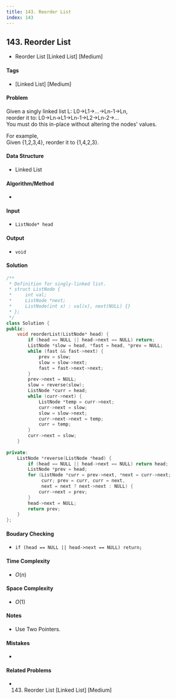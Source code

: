 ```yaml
---
title: 143. Reorder List
index: 143
---
```


## 143. Reorder List
- Reorder List [Linked List] [Medium]

#### Tags
- [Linked List] [Medium]

#### Problem
Given a singly linked list L: L0→L1→…→Ln-1→Ln,  
reorder it to: L0→Ln→L1→Ln-1→L2→Ln-2→…  
You must do this in-place without altering the nodes' values.

For example,  
Given {1,2,3,4}, reorder it to {1,4,2,3}.

#### Data Structure
- Linked List

#### Algorithm/Method
- 

#### Input
- `ListNode* head`

#### Output
- `void`

#### Solution
``` C++
/**
 * Definition for singly-linked list.
 * struct ListNode {
 *     int val;
 *     ListNode *next;
 *     ListNode(int x) : val(x), next(NULL) {}
 * };
 */
class Solution {
public:
    void reorderList(ListNode* head) {
        if (head == NULL || head->next == NULL) return;
        ListNode *slow = head, *fast = head, *prev = NULL;
        while (fast && fast->next) {
            prev = slow;
            slow = slow->next;
            fast = fast->next->next;
        }
        prev->next = NULL;
        slow = reverse(slow);
        ListNode *curr = head;
        while (curr->next) {
            ListNode *temp = curr->next;
            curr->next = slow;
            slow = slow->next;
            curr->next->next = temp;
            curr = temp;
        }
        curr->next = slow;
    }
    
private:
    ListNode *reverse(ListNode *head) {
        if (head == NULL || head->next == NULL) return head;
        ListNode *prev = head;
        for (ListNode *curr = prev->next, *next = curr->next; 
             curr; prev = curr, curr = next, 
             next = next ? next->next : NULL) {
            curr->next = prev;
        }
        head->next = NULL;
        return prev;
    }
};
```

#### Boudary Checking
- `if (head == NULL || head->next == NULL) return;`

#### Time Complexity
- $O(n)$

#### Space Complexity
- $O(1)$

#### Notes
- Use Two Pointers.

#### Mistakes
- 

#### Related Problems
- 143. Reorder List [Linked List] [Medium]

